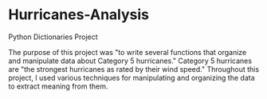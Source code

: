 # Hurricanes-Analysis
Python Dictionaries Project

The purpose of this project was "to write several functions that organize and manipulate data about Category 5 hurricanes." Category 5 hurricanes are "the strongest hurricanes as rated by their wind speed." Throughout this project, I used various techniques for manipulating and organizing the data to extract meaning from them.
